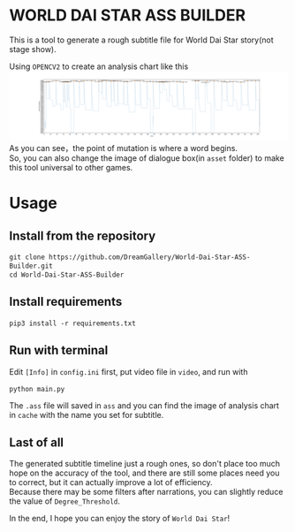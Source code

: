 ﻿# WORLD DAI STAR ASS BUILDER

This is a tool to generate a rough subtitle file for World Dai Star story(not stage show).

Using `OPENCV2` to create an analysis chart like this
![image](cache/电姬主线第一章第五话.png)
As you can see，the point of mutation is where a word begins.<br />
So, you can also change the image of dialogue box(in `asset` folder) to make this tool universal to other games.

# Usage

## Install from the repository

```
git clone https://github.com/DreamGallery/World-Dai-Star-ASS-Builder.git
cd World-Dai-Star-ASS-Builder
```

## Install requirements

```
pip3 install -r requirements.txt
```

## Run with terminal

Edit `[Info]` in `config.ini` first, put video file in `video`, and run with

```
python main.py
```

The `.ass` file will saved in `ass` and you can find the image of analysis chart in `cache` with the name you set for subtitle.

## Last of all

The generated subtitle timeline just a rough ones, so don't place too much hope on the accuracy of the tool, and there are still some places need you to correct, but it can actually improve a lot of efficiency.<br />
Because there may be some filters after narrations, you can slightly reduce the value of `Degree_Threshold`.

In the end, I hope you can enjoy the story of `World Dai Star`!
